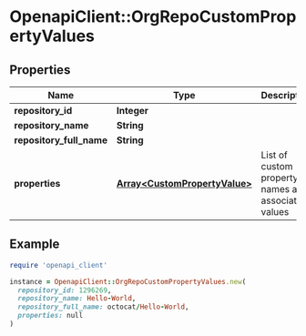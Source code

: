 # OpenapiClient::OrgRepoCustomPropertyValues

## Properties

| Name | Type | Description | Notes |
| ---- | ---- | ----------- | ----- |
| **repository_id** | **Integer** |  |  |
| **repository_name** | **String** |  |  |
| **repository_full_name** | **String** |  |  |
| **properties** | [**Array&lt;CustomPropertyValue&gt;**](CustomPropertyValue.md) | List of custom property names and associated values |  |

## Example

```ruby
require 'openapi_client'

instance = OpenapiClient::OrgRepoCustomPropertyValues.new(
  repository_id: 1296269,
  repository_name: Hello-World,
  repository_full_name: octocat/Hello-World,
  properties: null
)
```

